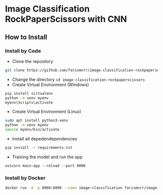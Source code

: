 # Image Classification RockPaperScissors with CNN

## How to Install
### Install by Code
- Clone the repository
```sh
git clone https://github.com/farismnrr/image-classification-rockpaperscissors.git
```
- Change the directory `cd image-classification-rockpaperscissors`
- Create Virtual Environment (Windows)
```sh
pip install virtualenv
python -m venv myenv
myenv\Scripts\activate
```
- Create Virtual Environment (Linux)
```sh
sudo apt install python3-venv
python -m venv myenv
source myenv/bin/activate
```
- Install all depedendependencies
```sh
pip install -r requirements.txt
```
- Training the model and run the app
```
uvicorn main:app --reload --port 8000
```

### Install by Docker
```sh
docker run -d -p 8000:8000 --name image-classification farismnrr/image-classification-rockpaperscissors:latest
```

